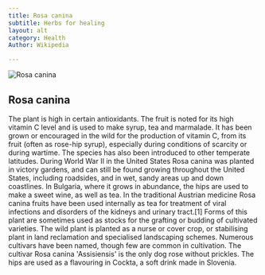 ```yaml
---
title: Rosa canina
subtitle: Herbs for healing
layout: alt
category: Health
Author: Wikipedia

---
```


![Rosa canina](http://upload.wikimedia.org/wikipedia/commons/3/32/Divlja_ruza_cvijet_270508.jpg)

## Rosa canina

The plant is high in certain antioxidants. The fruit is noted for its high vitamin C level and is used to make syrup, tea and marmalade. It has been grown or encouraged in the wild for the production of vitamin C, from its fruit (often as rose-hip syrup), especially during conditions of scarcity or during wartime. The species has also been introduced to other temperate latitudes. During World War II in the United States Rosa canina was planted in victory gardens, and can still be found growing throughout the United States, including roadsides, and in wet, sandy areas up and down coastlines. In Bulgaria, where it grows in abundance, the hips are used to make a sweet wine, as well as tea. In the traditional Austrian medicine Rosa canina fruits have been used internally as tea for treatment of viral infections and disorders of the kidneys and urinary tract.[1]
Forms of this plant are sometimes used as stocks for the grafting or budding of cultivated varieties. The wild plant is planted as a nurse or cover crop, or stabilising plant in land reclamation and specialised landscaping schemes.
Numerous cultivars have been named, though few are common in cultivation. The cultivar Rosa canina 'Assisiensis' is the only dog rose without prickles. The hips are used as a flavouring in Cockta, a soft drink made in Slovenia.